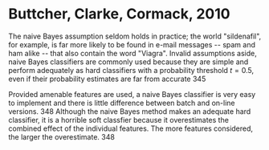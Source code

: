 # Buttcher, Clarke, Cormack, 2010


The naive Bayes assumption seldom holds in practice; the world "sildenafil", for example, is far more likely to be found in e-mail messages -- spam and ham alike -- that also contain the word "Viagra". Invalid assumptions aside, naive Bayes classifiers are commonly used because they are simple and perform adequately as hard classifiers with a probability threshold $t=0.5$, even if their probability estimates are far from accurate 345

Provided amenable features are used, a naive Bayes classifier is very easy to implement and there is little difference between batch and on-line versions. 348
Although the naive Bayes method makes an adequate hard classifier, it is a horrible soft classfier because it overestimates the combined effect of the individual features. The more features considered, the larger the overestimate. 348
